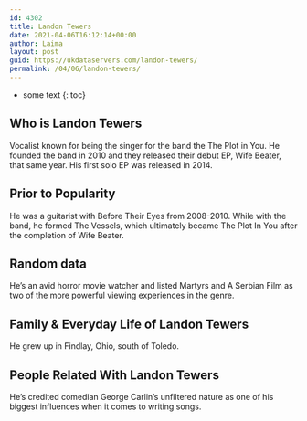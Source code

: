 ```yaml
---
id: 4302
title: Landon Tewers
date: 2021-04-06T16:12:14+00:00
author: Laima
layout: post
guid: https://ukdataservers.com/landon-tewers/
permalink: /04/06/landon-tewers/
---
```


* some text
{: toc}


## Who is Landon Tewers
                  
                  
                  
Vocalist known for being the singer for the band the The Plot in You. He founded the band in 2010 and they released their debut EP, Wife Beater, that same year. His first solo EP was released in 2014.
                  
              
            
              
            
                
                
                
## Prior to Popularity
                  
                  
                  
He was a guitarist with Before Their Eyes from 2008-2010. While with the band, he formed The Vessels, which ultimately became The Plot In You after the completion of Wife Beater.
                  
              
            
              
            
                
                
                
## Random data
                  
                  
                  
He&#8217;s an avid horror movie watcher and listed Martyrs and A Serbian Film as two of the more powerful viewing experiences in the genre.
                  
              
            
              
            
                
                
                
## Family & Everyday Life of Landon Tewers
                  
                  
                  
He grew up in Findlay, Ohio, south of Toledo.
                  
              
            
              
            
                
                
                
## People Related With Landon Tewers
                  
                  
                  
He&#8217;s credited comedian George Carlin&#8217;s unfiltered nature as one of his biggest influences when it comes to writing songs.
                  
              
            
              
            
                
              
            
              
              
            
            
              
            
          
          
          